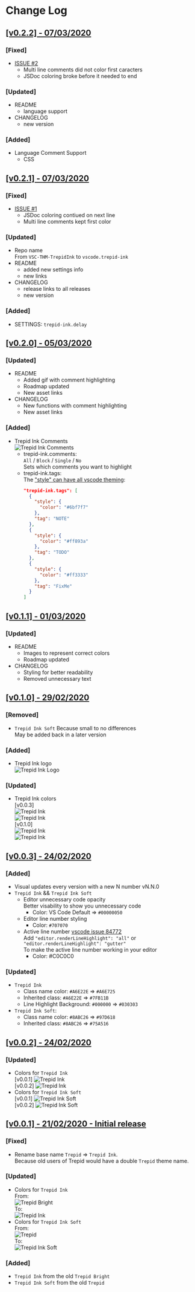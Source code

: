# Change Log

## [[v0.2.2] - 07/03/2020](https://github.com/squeeble-ink/vscode.trepid-ink/releases/tag/v0.2.2)

### [Fixed]
  - [ISSUE #2](https://github.com/squeeble-ink/vscode.trepid-ink/issues/2)
    - Multi line comments did not color first caracters
    - JSDoc coloring broke before it needed to end

### [Updated]
  - README
    - language support
  - CHANGELOG
    - new version

### [Added]
  - Language Comment Support
    - CSS

## [[v0.2.1] - 07/03/2020](https://github.com/squeeble-ink/vscode.trepid-ink/releases/tag/v0.2.1)

### [Fixed]
  - [ISSUE #1](https://github.com/squeeble-ink/vscode.trepid-ink/issues/1)
    - JSDoc coloring contiued on next line
    - Multi line comments kept first color

### [Updated]
  - Repo name  
    From `VSC-THM-TrepidInk` to `vscode.trepid-ink`
  - README
    - added new settings info
    - new links
  - CHANGELOG
    - release links to all releases
    - new version

### [Added]
  - SETTINGS: `trepid-ink.delay`

## [[v0.2.0] - 05/03/2020](https://github.com/squeeble-ink/vscode.trepid-ink/releases/tag/v0.2.0)

### [Updated]
  - README
    - Added gif with comment highlighting
    - Roadmap updated
    - New asset links
  - CHANGELOG
    - New functions with comment highlighting
    - New asset links

### [Added]
  - Trepid Ink Comments  
    ![Trepid Ink Comments](./assets/comments.gif)  
    - trepid-ink.comments:  
  `All` / `Block` / `Single` / `No`  
  Sets which comments you want to highlight
    - trepid-ink.tags:  
      The ["style" can have all vscode theming](https://code.visualstudio.com/api/references/vscode-api#ThemableDecorationRenderOptions):
      ```json
      "trepid-ink.tags": [
        {
          "style": {
            "color": "#6bf7f7"
          },
          "tag": "NOTE"
        },
        {
          "style": {
            "color": "#ff893a"
          },
          "tag": "TODO"
        },
        {
          "style": {
            "color": "#ff3333"
          },
          "tag": "FixMe"
        }
      ]
      ```

## [[v0.1.1] - 01/03/2020](https://github.com/squeeble-ink/vscode.trepid-ink/releases/tag/v0.1.1)

### [Updated]
  - README
    - Images to represent correct colors
    - Roadmap updated
  - CHANGELOG
    - Styling for better readability
    - Removed unnecessary text

## [[v0.1.0] - 29/02/2020](https://github.com/squeeble-ink/vscode.trepid-ink/releases/tag/v0.1.0)

### [Removed]
  - `Trepid Ink Soft` Because small to no differences  
    May be added back in a later version
  
### [Added]
  - Trepid Ink logo  
    ![Trepid Ink Logo](./assets/logo.png)  

### [Updated]
  - Trepid Ink colors  
    [v0.0.3]  
    ![Trepid Ink](./assets/TrepidInk003.png)  
    ![Trepid Ink](./assets/TrepidInk003j.png)  
    [v0.1.0]  
    ![Trepid Ink](./assets/TrepidInk010.png)  
    ![Trepid Ink](./assets/TrepidInk010j.png)  

## [[v0.0.3] - 24/02/2020](https://github.com/squeeble-ink/vscode.trepid-ink/releases/tag/v0.0.3)

### [Added]
  - Visual updates every version with a new N number vN.N.0
  - `Trepid Ink` && `Trepid Ink Soft` 
    - Editor unnecessary code opacity  
      Better visability to show you unnecessary code
      - Color: VS Code Default => `#00000050`
    - Editor line number styling 
      - Color: `#707070`
    - Active line number [vscode issue 84772](https://github.com/microsoft/vscode/issues/84772)  
      Add `"editor.renderLineHighlight": "all"` or  
      `"editor.renderLineHighlight": "gutter"`  
      To make the active line number working in your editor  
      - Color: #C0C0C0  
### [Updated]
  - `Trepid Ink`
    - Class name color: `#A6E22E` => `#A6E725`
    - Inherited class: `#A6E22E` => `#7FB11B`
    - Line Highlight Background: `#000000` => `#030303`
  - `Trepid Ink Soft`:
    - Class name color: `#8ABC26` => `#97D618`
    - Inherited class: `#8ABC26` => `#75A516`

## [[v0.0.2] - 24/02/2020](https://github.com/squeeble-ink/vscode.trepid-ink/releases/tag/v0.0.2)

### [Updated]
  - Colors for `Trepid Ink`  
  [v0.0.1]
  ![Trepid Ink](./assets/TrepidInk001.png)  
  [v0.0.2]
  ![Trepid Ink](./assets/TrepidInk002.png) 
  - Colors for `Trepid Ink Soft`  
  [v0.0.1]
  ![Trepid Ink Soft](./assets/TrepidInkSoft001.png)  
  [v0.0.2]
  ![Trepid Ink Soft](./assets/TrepidInkSoft002.png)  

## [[v0.0.1] - 21/02/2020 - Initial release](https://github.com/squeeble-ink/vscode.trepid-ink/releases/tag/v0.0.1)

### [Fixed]
  - Rename base name `Trepid` => `Trepid Ink`.  
  Because old users of Trepid would have a double `Trepid` theme name.
### [Updated]
  - Colors for `Trepid Ink`  
    From:  
  ![Trepid Bright](./assets/TrepidBright.png)  
    To:  
  ![Trepid Ink](./assets/TrepidInk.png)  
  - Colors for `Trepid Ink Soft`  
    From:  
  ![Trepid](./assets/Trepid.png)  
    To:  
  ![Trepid Ink Soft](./assets/TrepidInkSoft.png)

### [Added]
  - `Trepid Ink` from the old `Trepid Bright`
  - `Trepid Ink Soft` from the old `Trepid`